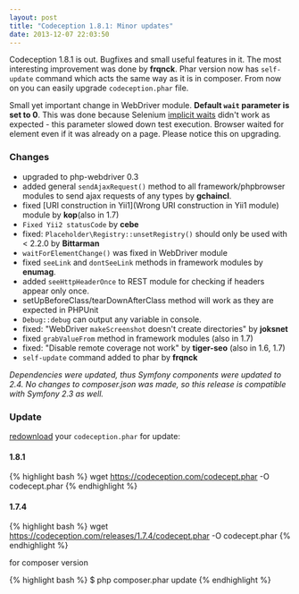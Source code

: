 ```yaml
---
layout: post
title: "Codeception 1.8.1: Minor updates"
date: 2013-12-07 22:03:50
---
```


Codeception 1.8.1 is out. Bugfixes and small useful features in it. The most interesting improvement was done by **frqnck**. Phar version now has `self-update` command which acts the same way as it is in composer. From now on you can easily upgrade `codeception.phar` file.

Small yet important change in WebDriver module. **Default `wait` parameter is set to 0**. This was done because Selenium [implicit waits](https://www.seleniumhq.org/docs/04_webdriver_advanced.jsp#implicit-waits) didn't work as expected - this parameter slowed down test execution. Browser waited for element even if it was already on a page. Please notice this on upgrading.


### Changes

* upgraded to php-webdriver 0.3
* added general `sendAjaxRequest()` method to all framework/phpbrowser modules to send ajax requests of any types by **gchaincl**.
* fixed [URI construction in Yii1](Wrong URI construction in Yii1 module) module by **kop**(also in 1.7)
* `Fixed Yii2 statusCode` by **cebe**
* fixed: `Placeholder\Registry::unsetRegistry()` should only be used with < 2.2.0 by **Bittarman**
* `waitForElementChange()` was fixed in WebDriver module
* fixed `seeLink` and `dontSeeLink` methods in framework modules by **enumag**.
* added `seeHttpHeaderOnce` to REST module for checking if headers appear only once.
* setUpBeforeClass/tearDownAfterClass method will work as they are expected in PHPUnit
* `Debug::debug` can output any variable in console.
* fixed: "WebDriver `makeScreenshot` doesn't create directories" by **joksnet**
* fixed `grabValueFrom` method in framework modules (also in 1.7)
* fixed: "Disable remote coverage not work" by **tiger-seo** (also in 1.6, 1.7)
* `self-update` command added to phar by **frqnck**

*Dependencies were updated, thus Symfony components were updated to 2.4. No changes to composer.json was made, so this release is compatible with Symfony 2.3 as well.*

### Update

[redownload](https://codeception.com/thanks.html) your `codeception.phar` for update:

#### 1.8.1
{% highlight bash %}
wget https://codeception.com/codecept.phar -O codecept.phar
{% endhighlight %}

#### 1.7.4

{% highlight bash %}
wget https://codeception.com/releases/1.7.4/codecept.phar -O codecept.phar
{% endhighlight %}

for composer version

{% highlight bash %}
$ php composer.phar update
{% endhighlight %}